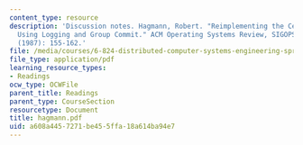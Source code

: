 ```yaml
---
content_type: resource
description: 'Discussion notes. Hagmann, Robert. "Reimplementing the Cedar File System
  Using Logging and Group Commit." ACM Operating Systems Review, SIGOPS 21, no. 5
  (1987): 155-162.'
file: /media/courses/6-824-distributed-computer-systems-engineering-spring-2006/a608a4457271be455ffa18a614ba94e7_hagmann.pdf
file_type: application/pdf
learning_resource_types:
- Readings
ocw_type: OCWFile
parent_title: Readings
parent_type: CourseSection
resourcetype: Document
title: hagmann.pdf
uid: a608a445-7271-be45-5ffa-18a614ba94e7
---
```

